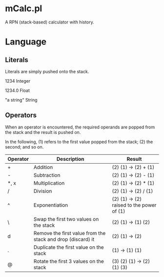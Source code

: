 mCalc.pl
========

A RPN (stack-based) calculator with history.

Language
========

Literals
--------
Literals are simply pushed onto the stack.

1234 Integer

1234.0 Float

"a string" String

Operators
---------
When an operator is encountered, the required operands are popped from the stack and the result is pushed on.

In the following, (1) refers to the first value popped from the stack; (2) the second; and so on.

| Operator | Description | Result |
| -------- | ----------- | ------ |
| \+       | Addition    | (2) (1) -> (2) + (1) |
| \-       | Subtraction | (2) (1) -> (2) - (1) |
| \*, x    | Multiplication | (2) (1) -> (2) * (1) |
| /        | Division    | (2) (1) -> (2) / (1) |
| ^        | Exponentiation | (2) (1) -> (2) raised to the power of (1) |
| \\       | Swap the first two values on the stack | (2) (1) -> (1) (2) |
| d        | Remove the first value from the stack and drop (discard) it | (2) (1) -> (2) |
| .        | Duplicate the first value on the stack | (1) -> (1) (1) | 
| @        | Rotate the first 3 values on the stack | (3) (2) (1) -> (2) (1) (3) |
